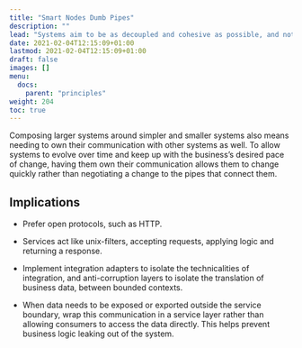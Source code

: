 ```yaml
---
title: "Smart Nodes Dumb Pipes"
description: ""
lead: "Systems aim to be as decoupled and cohesive as possible, and not centrally choreographed in middleware."
date: 2021-02-04T12:15:09+01:00
lastmod: 2021-02-04T12:15:09+01:00
draft: false
images: []
menu:
  docs:
    parent: "principles"
weight: 204
toc: true
---
```

Composing larger systems around simpler and smaller systems also means needing to own their communication with other systems as well. To allow systems to evolve over time and keep up with the business’s desired pace of change, having them own their communication allows them to change quickly rather than negotiating a change to the pipes that connect them.

## Implications

* Prefer open protocols, such as HTTP.

* Services act like unix-filters, accepting requests, applying logic and returning a response.

* Implement integration adapters to isolate the technicalities of integration, and anti-corruption layers to isolate the translation of business data, between bounded contexts.

* When data needs to be exposed or exported outside the service boundary, wrap this communication in a service layer rather than allowing consumers to access the data directly. This helps prevent business logic leaking out of the system.